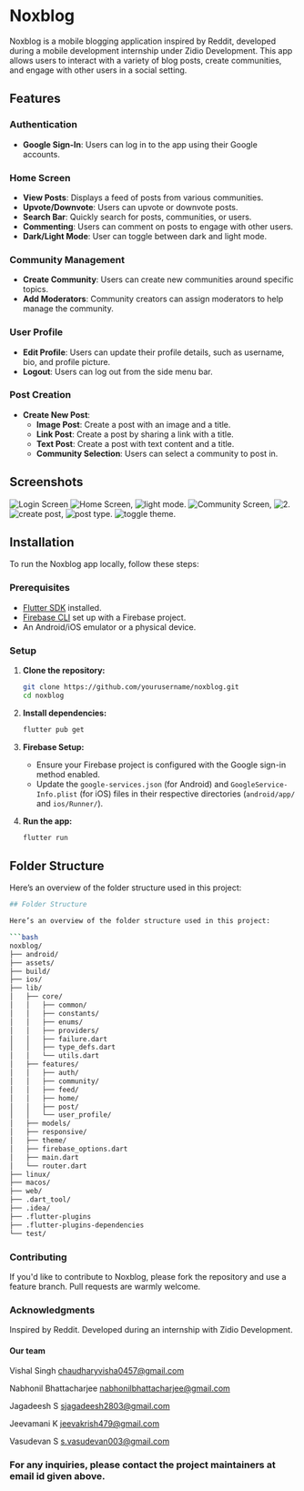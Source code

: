 # Noxblog

Noxblog is a mobile blogging application inspired by Reddit, developed during a mobile development internship under Zidio Development. This app allows users to interact with a variety of blog posts, create communities, and engage with other users in a social setting. 

## Features

### Authentication
- **Google Sign-In**: Users can log in to the app using their Google accounts.

### Home Screen
- **View Posts**: Displays a feed of posts from various communities.
- **Upvote/Downvote**: Users can upvote or downvote posts.
- **Search Bar**: Quickly search for posts, communities, or users.
- **Commenting**: Users can comment on posts to engage with other users.
- **Dark/Light Mode**: User can toggle between dark and light mode.

### Community Management
- **Create Community**: Users can create new communities around specific topics.
- **Add Moderators**: Community creators can assign moderators to help manage the community.
  
### User Profile
- **Edit Profile**: Users can update their profile details, such as username, bio, and profile picture.
- **Logout**: Users can log out from the side menu bar.

### Post Creation
- **Create New Post**: 
  - **Image Post**: Create a post with an image and a title.
  - **Link Post**: Create a post by sharing a link with a title.
  - **Text Post**: Create a post with text content and a title.
  - **Community Selection**: Users can select a community to post in.

## Screenshots
![Login Screen](assets/snapshots/login_screen1.png)
![Home Screen](assets/snapshots/home_screen1.png), ![light mode](assets/snapshots/home_screen2.png).
![Community Screen](assets/snapshots/community_screen1.png), ![2](assets/snapshots/community_screen2.png).
![create post](assets/snapshots/text_post.png), ![post type](assets/snapshots/create_post.png).
![toggle theme](assets/snapshots/lightmode_toggle.png).

## Installation

To run the Noxblog app locally, follow these steps:

### Prerequisites
- [Flutter SDK](https://flutter.dev/docs/get-started/install) installed.
- [Firebase CLI](https://firebase.google.com/docs/cli) set up with a Firebase project.
- An Android/iOS emulator or a physical device.

### Setup

1. **Clone the repository:**

    ```bash
    git clone https://github.com/yourusername/noxblog.git
    cd noxblog
    ```

2. **Install dependencies:**

    ```bash
    flutter pub get
    ```

3. **Firebase Setup:**
    - Ensure your Firebase project is configured with the Google sign-in method enabled.
    - Update the `google-services.json` (for Android) and `GoogleService-Info.plist` (for iOS) files in their respective directories (`android/app/` and `ios/Runner/`).

4. **Run the app:**

    ```bash
    flutter run
    ```

## Folder Structure

Here’s an overview of the folder structure used in this project:

```bash
## Folder Structure

Here’s an overview of the folder structure used in this project:

```bash
noxblog/
├── android/
├── assets/
├── build/
├── ios/
├── lib/
│   ├── core/
│   │   ├── common/
│   │   ├── constants/
│   │   ├── enums/
│   │   ├── providers/
│   │   ├── failure.dart
│   │   ├── type_defs.dart
│   │   └── utils.dart
│   ├── features/
│   │   ├── auth/
│   │   ├── community/
│   │   ├── feed/
│   │   ├── home/
│   │   ├── post/
│   │   └── user_profile/
│   ├── models/
│   ├── responsive/
│   ├── theme/
│   ├── firebase_options.dart
│   ├── main.dart
│   └── router.dart
├── linux/
├── macos/
├── web/
├── .dart_tool/
├── .idea/
├── .flutter-plugins
├── .flutter-plugins-dependencies
└── test/
```

### Contributing
If you'd like to contribute to Noxblog, please fork the repository and use a feature branch. Pull requests are warmly welcome.

### Acknowledgments
Inspired by Reddit.
Developed during an internship with Zidio Development.

#### Our team

Vishal Singh
chaudharyvisha0457@gmail.com

Nabhonil Bhattacharjee
nabhonilbhattacharjee@gmail.com

Jagadeesh S
sjagadeesh2803@gmail.com

Jeevamani K
jeevakrish479@gmail.com

Vasudevan S
s.vasudevan003@gmail.com

### For any inquiries, please contact the project maintainers at email id given above.
